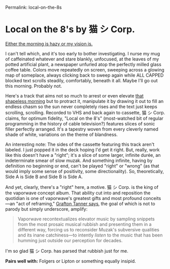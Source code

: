 Permalink: local-on-the-8s

# Local on the 8's by 猫 シ Corp.

[Either the morning is hazy or my vision is.](https://catsystemcorp.bandcamp.com/track/local-on-the-8s)

I can't tell which, and it's too early to bother investigating. I nurse my mug of caffeinated whatever and stare blankly, unfocused, at the leaves of my potted artificial plant, a newspaper unfurled atop the perfectly milled glass coffee table. Colors move repeatedly on screen, sweeping across a glowing map of someplace, always clicking back to sweep again while ALL CAPPED blocked text scrolls steadily, comfortably, beneath it all. Maybe I'll go out this morning. Probably not.

Here's a track that aims not so much to arrest or even elevate [that shapeless morning](https://youtu.be/QWFreS-4Er8) but to protract it, manipulate it by drawing it out to fill an endless chasm so the sun never completely rises and the text just keeps scrolling, scrolling. Recorded to VHS and back again to cassette, 猫 シ Corp. claims, for optimum fidelity, "Local on the 8's" (most-watched bit of regular programming in the history of cable television?) features slices of sonic filler perfectly arranged. It's a tapestry woven from every cleverly named shade of white, variations on the theme of blandness.

An interesting note: The sides of the cassette featuring this track aren't labeled. I just popped it in the deck hoping I'd get it right. But, really, work like this doesn't have a "right"; it's a slice of some larger, infinite durée, an indeterminate smear of slow muzak. And something infinite, having by definition no beginning or end, can't be played "right" or "wrong" (as that would imply some sense of positivity, some directionality). So, theoretically, Side A is Side B and Side B is Side A.

And yet, clearly, there's a "right" here, a motive. 猫 シ Corp. is the king of the vaporwave concept album. That ability cut into and reposition the quotidian is one of vaporwave's greatest gifts and most profound conceits—an "act of reframing," [Grafton Tanner says](https://www.johnhuntpublishing.com/zer0-books/our-books/babbling-corpse), the goal of which is not to parody but simply underscore, amplify:

> Vaporwave recontextualizes elevator music by sampling snippets from the most prosaic musical rubbish and presenting them in a different way, forcing us to reconsider Muzak's subversive qualities and its inane catchiness—to intently _listen_ to the music that has been humming just outside our perception for decades.

I'm so glad 猫 シ Corp. has parsed that rubbish just for me.

**Pairs well with:** Folgers or Lipton or something equally insipid.
